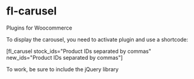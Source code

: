 # fl-carusel
Plugins for Woocommerce 

To display the carousel, you need to activate plugin and use a shortcode:

[fl_carusel stock_ids="Product IDs separated by commas" new_ids="Product IDs separated by commas"]

To work, be sure to include the jQuery library
